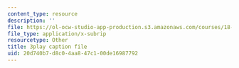 ```yaml
---
content_type: resource
description: ''
file: https://ol-ocw-studio-app-production.s3.amazonaws.com/courses/18-02sc-multivariable-calculus-fall-2010/20d740b7d8c04aa847c100de16987792_5fpxkVFQUw.srt
file_type: application/x-subrip
resourcetype: Other
title: 3play caption file
uid: 20d740b7-d8c0-4aa8-47c1-00de16987792
---
```

